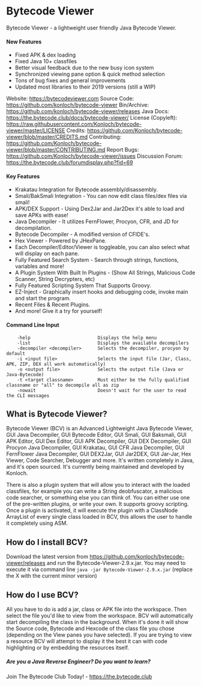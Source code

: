# Bytecode Viewer

Bytecode Viewer - a lightweight user friendly Java Bytecode Viewer.

#### New Features
* Fixed APK & dex loading
* Fixed Java 10+ classfiles
* Better visual feedback due to the new busy icon system
* Synchronized viewing pane option & quick method selection
* Tons of bug fixes and general improvements
* Updated most libraries to their 2019 versions (still a WIP)

Website: https://bytecodeviewer.com
Source Code: https://github.com/konloch/bytecode-viewer
Bin/Archive: https://github.com/konloch/bytecode-viewer/releases
Java Docs: https://the.bytecode.club/docs/bytecode-viewer/
License (Copyleft): https://raw.githubusercontent.com/Konloch/bytecode-viewer/master/LICENSE
Credits: https://github.com/Konloch/bytecode-viewer/blob/master/CREDITS.md
Contributing: https://github.com/Konloch/bytecode-viewer/blob/master/CONTRIBUTING.md
Report Bugs: https://github.com/Konloch/bytecode-viewer/issues
Discussion Forum: https://the.bytecode.club/forumdisplay.php?fid=69

#### Key Features
* Krakatau Integration for Bytecode assembly/disassembly.
* Smali/BakSmali Integration - You can now edit class files/dex files via smali!
* APK/DEX Support - Using Dex2Jar and Jar2Dex it's able to load and save APKs with ease!
* Java Decompiler - It utilizes FernFlower, Procyon, CFR, and JD for decompilation.
* Bytecode Decompiler - A modified version of CFIDE's.
* Hex Viewer - Powered by JHexPane.
* Each Decompiler/Editor/Viewer is toggleable, you can also select what will display on each pane.
* Fully Featured Search System - Search through strings, functions, variables and more!
* A Plugin System With Built In Plugins - (Show All Strings, Malicious Code Scanner, String Decrypters, etc)
* Fully Featured Scripting System That Supports Groovy.
* EZ-Inject - Graphically insert hooks and debugging code, invoke main and start the program.
* Recent Files & Recent Plugins.
* And more! Give it a try for yourself!

#### Command Line Input
```
	-help                         Displays the help menu
	-list                         Displays the available decompilers
	-decompiler <decompiler>      Selects the decompiler, procyon by default
	-i <input file>               Selects the input file (Jar, Class, APK, ZIP, DEX all work automatically)
	-o <output file>              Selects the output file (Java or Java-Bytecode)
	-t <target classname>         Must either be the fully qualified classname or "all" to decompile all as zip
	-nowait                       Doesn't wait for the user to read the CLI messages
```

## What is Bytecode Viewer?
Bytecode Viewer (BCV) is an Advanced Lightweight Java Bytecode Viewer, GUI Java Decompiler, GUI Bytecode Editor, GUI Smali, GUI Baksmali, GUI APK Editor, GUI Dex Editor, GUI APK Decompiler, GUI DEX Decompiler, GUI Procyon Java Decompiler, GUI Krakatau, GUI CFR Java Decompiler, GUI FernFlower Java Decompiler, GUI DEX2Jar, GUI Jar2DEX, GUI Jar-Jar, Hex Viewer, Code Searcher, Debugger and more.
It's written completely in Java, and it's open sourced. It's currently being maintained and developed by Konloch.

There is also a plugin system that will allow you to interact with the loaded classfiles, for example you can write a String deobfuscator, a malicious code searcher, or something else you can think of.
You can either use one of the pre-written plugins, or write your own. It supports groovy scripting. Once a plugin is activated, it will execute the plugin with a ClassNode ArrayList of every single class loaded in BCV, this allows the user to handle it completely using ASM.

## How do I install BCV?
Download the latest version from https://github.com/konloch/bytecode-viewer/releases and run the Bytecode-Viewer-2.9.x.jar.
You may need to execute it via command line ```java -jar Bytecode-Viewer-2.9.x.jar``` (replace the X with the current minor version)

## How do I use BCV?
All you have to do is add a jar, class or APK file into the workspace. Then select the file you'd like to view from the workspace. BCV will automatically start decompiling the class in the background. When it's done it will show the Source code, Bytecode and Hexcode of the class file you chose (depending on the View panes you have selected). If you are trying to view a resource BCV will attempt to display it the best it can with code highlighting or by embedding the resources itself.

##### Are you a Java Reverse Engineer? Do you want to learn?
Join The Bytecode Club Today! - https://the.bytecode.club